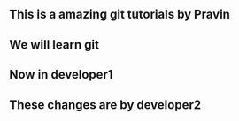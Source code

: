 ## This is a amazing git tutorials by Pravin
## We will learn git
## Now in developer1
## These changes are by developer2
